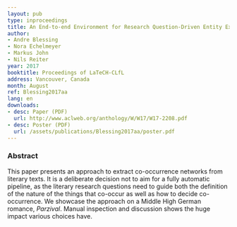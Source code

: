 ```yaml
---
layout: pub
type: inproceedings
title: An End-to-end Environment for Research Question-Driven Entity Extraction and Network Analysis
author:
- Andre Blessing
- Nora Echelmeyer
- Markus John
- Nils Reiter
year: 2017
booktitle: Proceedings of LaTeCH-CLfL 
address: Vancouver, Canada
month: August
ref: Blessing2017aa
lang: en
downloads:
- desc: Paper (PDF)
  url: http://www.aclweb.org/anthology/W/W17/W17-2208.pdf
- desc: Poster (PDF)
  url: /assets/publications/Blessing2017aa/poster.pdf
---
```


### Abstract

This paper presents an approach to extract co-occurrence networks from literary texts. It is a deliberate decision not to aim for a fully automatic pipeline, as the literary research questions need to guide both the definition of the nature of the things that co-occur as well as how to decide co-occurrence. We showcase the approach on a Middle High German romance, *Parzival*. Manual inspection and discussion shows the huge impact various choices have.